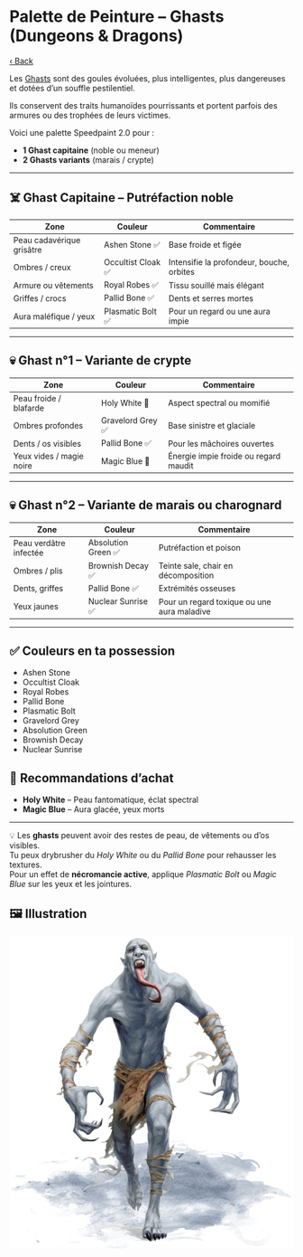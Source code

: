 # Palette de Peinture – Ghasts (Dungeons & Dragons)

[‹ Back](../index.md)

Les [Ghasts](https://www.dndbeyond.com/monsters/16870-ghast) sont des goules évoluées, plus intelligentes, plus dangereuses et dotées d’un souffle pestilentiel.

Ils conservent des traits humanoïdes pourrissants et portent parfois des armures ou des trophées de leurs victimes.

Voici une palette Speedpaint 2.0 pour :

- **1 Ghast capitaine** (noble ou meneur)
- **2 Ghasts variants** (marais / crypte)

---

## ☠️ Ghast Capitaine – Putréfaction noble

| Zone                      | Couleur            | Commentaire                               |
| ------------------------- | ------------------ | ----------------------------------------- |
| Peau cadavérique grisâtre | Ashen Stone ✅     | Base froide et figée                      |
| Ombres / creux            | Occultist Cloak ✅ | Intensifie la profondeur, bouche, orbites |
| Armure ou vêtements       | Royal Robes ✅     | Tissu souillé mais élégant                |
| Griffes / crocs           | Pallid Bone ✅     | Dents et serres mortes                    |
| Aura maléfique / yeux     | Plasmatic Bolt ✅  | Pour un regard ou une aura impie          |

---

## 💀 Ghast n°1 – Variante de crypte

| Zone                     | Couleur           | Commentaire                           |
| ------------------------ | ----------------- | ------------------------------------- |
| Peau froide / blafarde   | Holy White 🛒     | Aspect spectral ou momifié            |
| Ombres profondes         | Gravelord Grey ✅ | Base sinistre et glaciale             |
| Dents / os visibles      | Pallid Bone ✅    | Pour les mâchoires ouvertes           |
| Yeux vides / magie noire | Magic Blue 🛒     | Énergie impie froide ou regard maudit |

---

## 💀 Ghast n°2 – Variante de marais ou charognard

| Zone                   | Couleur             | Commentaire                                 |
| ---------------------- | ------------------- | ------------------------------------------- |
| Peau verdâtre infectée | Absolution Green ✅ | Putréfaction et poison                      |
| Ombres / plis          | Brownish Decay ✅   | Teinte sale, chair en décomposition         |
| Dents, griffes         | Pallid Bone ✅      | Extrémités osseuses                         |
| Yeux jaunes            | Nuclear Sunrise ✅  | Pour un regard toxique ou une aura maladive |

---

## ✅ Couleurs en ta possession

- Ashen Stone
- Occultist Cloak
- Royal Robes
- Pallid Bone
- Plasmatic Bolt
- Gravelord Grey
- Absolution Green
- Brownish Decay
- Nuclear Sunrise

## 🛒 Recommandations d’achat

- **Holy White** – Peau fantomatique, éclat spectral
- **Magic Blue** – Aura glacée, yeux morts

---

💡 Les **ghasts** peuvent avoir des restes de peau, de vêtements ou d’os visibles.  
Tu peux drybrusher du _Holy White_ ou du _Pallid Bone_ pour rehausser les textures.  
Pour un effet de **nécromancie active**, applique _Plasmatic Bolt_ ou _Magic Blue_ sur les yeux et les jointures.

## 🖼️ Illustration

![Illustration](ghast.jpg)
